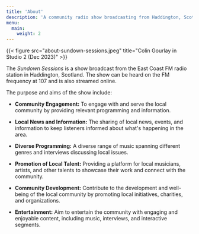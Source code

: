 ```yaml
---
title: 'About'
description: 'A community radio show broadcasting from Haddington, Scotland'
menu:
  main:
    weight: 2
---
```

{{< figure src="about-sundown-sessions.jpeg" title="Colin Gourlay in Studio 2 (Dec 2023)" >}}

The _Sundown Sessions_ is a show broadcast from the East Coast FM radio station in Haddington, Scotland. The show can be heard on the FM frequency at 107
and is also streamed online.

The purpose and aims of the show include:

- **Community Engagement:** To engage with and serve the local community by providing relevant programming and information. 

- **Local News and Information:** The sharing of local news, events, and information to keep listeners informed about what's happening in the area. 

- **Diverse Programming:** A diverse range of music spanning different genres and interviews discussing local issues. 
 
- **Promotion of Local Talent:** Providing a platform for local musicians, artists, and other talents to showcase their work and connect with the community. 

- **Community Development:** Contribute to the development and well-being of the local community by promoting local initiatives, charities, and organizations.

- **Entertainment:** Aim to entertain the community with engaging and enjoyable content, including music, interviews, and interactive segments.
